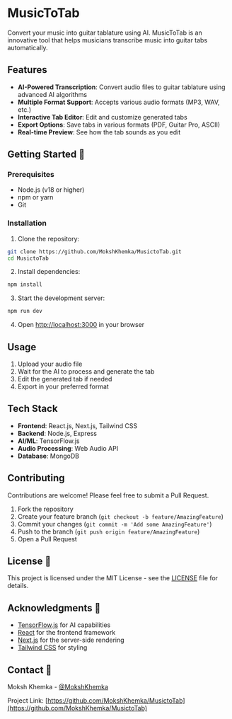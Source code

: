# MusicToTab 

Convert your music into guitar tablature using AI. MusicToTab is an innovative tool that helps musicians transcribe music into guitar tabs automatically.

## Features 

- **AI-Powered Transcription**: Convert audio files to guitar tablature using advanced AI algorithms
- **Multiple Format Support**: Accepts various audio formats (MP3, WAV, etc.)
- **Interactive Tab Editor**: Edit and customize generated tabs
- **Export Options**: Save tabs in various formats (PDF, Guitar Pro, ASCII)
- **Real-time Preview**: See how the tab sounds as you edit

## Getting Started 🏁

### Prerequisites

- Node.js (v18 or higher)
- npm or yarn
- Git

### Installation

1. Clone the repository:
```bash
git clone https://github.com/MokshKhemka/MusictoTab.git
cd MusictoTab
```

2. Install dependencies:
```bash
npm install
```

3. Start the development server:
```bash
npm run dev
```

4. Open [http://localhost:3000](http://localhost:3000) in your browser

## Usage 

1. Upload your audio file
2. Wait for the AI to process and generate the tab
3. Edit the generated tab if needed
4. Export in your preferred format

## Tech Stack 

- **Frontend**: React.js, Next.js, Tailwind CSS
- **Backend**: Node.js, Express
- **AI/ML**: TensorFlow.js
- **Audio Processing**: Web Audio API
- **Database**: MongoDB

## Contributing 

Contributions are welcome! Please feel free to submit a Pull Request.

1. Fork the repository
2. Create your feature branch (`git checkout -b feature/AmazingFeature`)
3. Commit your changes (`git commit -m 'Add some AmazingFeature'`)
4. Push to the branch (`git push origin feature/AmazingFeature`)
5. Open a Pull Request

## License 📝

This project is licensed under the MIT License - see the [LICENSE](LICENSE) file for details.

## Acknowledgments 🙏

- [TensorFlow.js](https://www.tensorflow.org/js) for AI capabilities
- [React](https://reactjs.org/) for the frontend framework
- [Next.js](https://nextjs.org/) for the server-side rendering
- [Tailwind CSS](https://tailwindcss.com/) for styling

## Contact 📧

Moksh Khemka - [@MokshKhemka](https://github.com/MokshKhemka)

Project Link: [https://github.com/MokshKhemka/MusictoTab](https://github.com/MokshKhemka/MusictoTab) 
